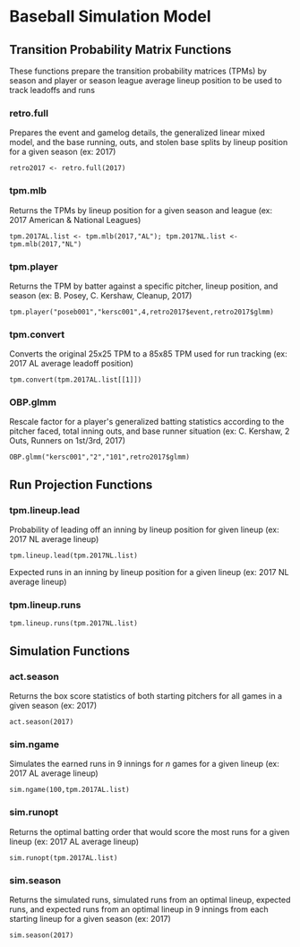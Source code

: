 # Baseball Simulation Model
## Transition Probability Matrix Functions
These functions prepare the transition probability matrices (TPMs) by season and player or season league average lineup position to be used to track leadoffs and runs
### retro.full
Prepares the event and gamelog details, the generalized linear mixed model, and the base running, outs, and stolen base splits by lineup position for a given season (ex: 2017)
```
retro2017 <- retro.full(2017)
```
### tpm.mlb
Returns the TPMs by lineup position for a given season and league (ex: 2017 American & National Leagues)
```
tpm.2017AL.list <- tpm.mlb(2017,"AL"); tpm.2017NL.list <- tpm.mlb(2017,"NL")
```
### tpm.player
Returns the TPM by batter against a specific pitcher, lineup position, and season (ex: B. Posey, C. Kershaw, Cleanup, 2017)
```
tpm.player("poseb001","kersc001",4,retro2017$event,retro2017$glmm)
```
### tpm.convert
Converts the original 25x25 TPM to a 85x85 TPM used for run tracking (ex: 2017 AL average leadoff position)
```
tpm.convert(tpm.2017AL.list[[1]])
```
### OBP.glmm
Rescale factor for a player's generalized batting statistics according to the pitcher faced, total inning outs, and base runner situation (ex: C. Kershaw, 2 Outs, Runners on 1st/3rd, 2017)
```
OBP.glmm("kersc001","2","101",retro2017$glmm)
```
## Run Projection Functions
### tpm.lineup.lead
Probability of leading off an inning by lineup position for given lineup (ex: 2017 NL average lineup)
```
tpm.lineup.lead(tpm.2017NL.list)
```
Expected runs in an inning by lineup position for a given lineup (ex: 2017 NL average lineup)
### tpm.lineup.runs

```
tpm.lineup.runs(tpm.2017NL.list)
```
## Simulation Functions
### act.season
Returns the box score statistics of both starting pitchers for all games in a given season (ex: 2017)
```
act.season(2017)
```
### sim.ngame
Simulates the earned runs in 9 innings for *n* games for a given lineup (ex: 2017 AL average lineup)
```
sim.ngame(100,tpm.2017AL.list)
```

### sim.runopt
Returns the optimal batting order that would score the most runs for a given lineup (ex: 2017 AL average lineup)
```
sim.runopt(tpm.2017AL.list)
```

### sim.season
Returns the simulated runs, simulated runs from an optimal lineup, expected runs, and expected runs from an optimal lineup in 9 innings from each starting lineup for a given season (ex: 2017)
```
sim.season(2017)
```
